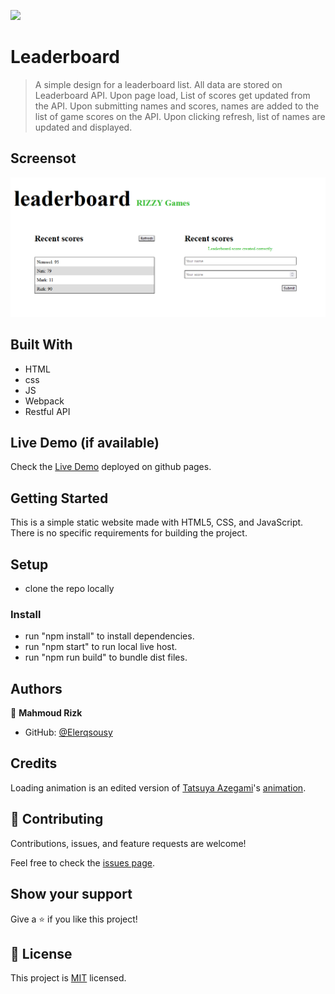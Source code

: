 ![](https://img.shields.io/badge/Microverse-blueviolet)

# Leaderboard

> A simple design for a leaderboard list. All data are stored on Leaderboard API. Upon page load, List of scores get updated from the API. Upon submitting names and scores, names are added to the list of game scores on the API. Upon clicking refresh, list of names are updated and displayed.

## Screensot

![screenshot](./screenshot.png)
## Built With

- HTML
- css
- JS
- Webpack
- Restful API 

## Live Demo (if available)

Check the [Live Demo](https://elerqsousy.github.io/leaderboard-api/) deployed on github pages.


## Getting Started

This is a simple static website made with HTML5, CSS, and JavaScript. There is no specific requirements for building the project.
## Setup
- clone the repo locally 
### Install
- run "npm install" to install dependencies.
- run "npm start" to run local live host.
- run "npm run build" to bundle dist files.
## Authors

👤 **Mahmoud Rizk**

- GitHub: [@Elerqsousy](https://github.com/Elerqsousy)

## Credits
Loading animation is an edited version of [Tatsuya Azegami](https://codepen.io/42EG4M1)'s [animation](https://codepen.io/42EG4M1/pen/bVMzze).
## 🤝 Contributing

Contributions, issues, and feature requests are welcome!

Feel free to check the [issues page](../../issues/).

## Show your support

Give a ⭐️ if you like this project!

## 📝 License

This project is [MIT](./MIT.md) licensed.
